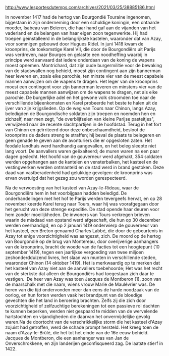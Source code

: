 http://www.lesportesdutemps.com/archives/2021/03/25/38885186.html

In november 1417 had de hertog van Bourgondië Touraine ingenomen, bijgestaan in zijn onderneming door een schuldige koningin, een ontaarde moeder, Isabeau van Beieren, die haar hand gaf aan de vijanden van het vaderland en de belangen van haar eigen zoon tegenwerkte. 
Hij had troepen geïnstalleerd in de belangrijkste kastelen, waaronder dat van Azay, voor sommigen gebouwd door Hugues Ridel. 
In juni 1418 kwam de kroonprins, de toekomstige Karel VII, die door de Bourgondiërs uit Parijs was verdreven, naar Bourges en gelastte een noodheffing waarbij in principe werd aanvaard dat iedere onderdaan van de koning de wapens moest opnemen. Montrichard, dat zijn oude burgermilitie voor de bewaking van de stadswallen nog behield, moest zijn contingent aan zijn bannerman heer leveren en, zoals elke parochie, ten minste vier van de meest capabele mannen aanwijzen om de wapens te dragen. Het leger van de kroonprins moest een contingent voor zijn bannerman leveren en minstens vier van de meest capabele mannen aanwijzen om de wapens te dragen, net als elke parochie. 
De burgerlijke adel en het gewone volk stroomden toe naar de verschillende bijeenkomsten en Karel probeerde het beste te halen uit de ijver van zijn krijgslieden. 
Op de weg van Tours naar Chinon, langs Azay, beledigden de Bourgondische soldaten zijn troepen en noemden hen en zichzelf, naar men zegt, "de overblijfselen van kleine Parijse pasteitjes", verwijzend naar de recente slachtpartijen in de hoofdstad. 
Terug in het fort van Chinon en geïrriteerd door deze onbeschaamdheid, besloot de kroonprins de daders streng te straffen; hij beval de plaats te belegeren en geen genade te geven aan de avonturiers die er opgesloten zaten. 
Het feodale landhuis werd hardhandig aangevallen, en het beleg sleepte niet lang voort. De aanvallers waren geëxalteerd; de muren waren na een paar dagen geslecht. Het hoofd van de gouverneur werd afgehakt, 354 soldaten werden opgehangen aan de kantelen en vensterbalken, het kasteel en de vestingwerken werden ontmanteld en de stad werd in brand gestoken.
Deze daad van vastberadenheid had gelukkige gevolgen: de kroonprins was ervan overtuigd dat het gezag zou worden gerespecteerd.

Na de verwoesting van het kasteel van Azay-le-Rideau, waar de Bourgondiërs hem in het voorbijgaan hadden beledigd. De onderhandelingen met het hof te Parijs werden tevergeefs hervat, en op 28 november keerde Karel terug naar Tours, waar hij was voorafgegaan door het gerucht van deze strenge expeditie. De stad opende haar deuren voor hem zonder moeilijkheden. De inwoners van Tours verkregen brieven waarin de misdaad van opstand werd afgeschaft, die hun op 30 december werden overhandigd, en op 2 januari 1419 onderwierp de gouverneur van het kasteel, een Breton genaamd Charles Labbé, die door de gebeurtenis in Azay tot enige voorzichtigheid was aangezet, zich. 
De moord op de hertog van Bourgondië op de brug van Montereau, door overijverige aanhangers van de kroonprins, bracht de woede van de facties tot een hoogtepunt (10 september 1419), tegen een jaarlijkse vergoeding van twee miljoen zeshonderdduizend livres, het slaan van munten in verschillende steden, waaronder Chinon (14 oktober 1419).
Het is merkwaardig op te merken dat het kasteel van Azay niet aan de aanvallers toebehoorde; Het was het recht van de sterkste dat alleen de Bourgondiërs had toegestaan zich daar te vestigen. 
De heer van Azay was toen Jacques de Montberon (1), zoon van de maarschalk met die naam, wiens vrouw Marie de Maulévrier was. De heren van die tijd ondervonden meer dan eens de harde noodzaak van de oorlog, en hun forten werden vaak het brandpunt van de bloedige gevechten die het land in beroering brachten. Zelfs zij die zich door voorzichtigheid of zelfzuchtige berekeningen tot een passieve rol dachten te kunnen beperken, werden niet gespaard te midden van de wervelende hartstochten en vijandigheden die daarvan het onvermijdelijke gevolg waren.Na de doortocht van de verschrikkelijke storm die het kasteel d'Azay zojuist had getroffen, werd de schade prompt hersteld. Het kreeg toen de naam d'Azay-le-Brûlé, die het tot het einde van de 16e eeuw behield. Jacques de Montberon, die een aanhanger was van Jan de Onverschrokkene, en zijn landerijen geconfisqueerd zag. De laatste stierf in 1422.